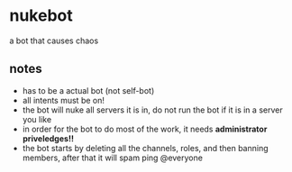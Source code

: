 # nukebot
a bot that causes chaos  

## notes
- has to be a actual bot (not self-bot)  
- all intents must be on!
- the bot will nuke all servers it is in, do not run the bot if it is in a server you like  
- in order for the bot to do most of the work, it needs **administrator priveledges!!**
- the bot starts by deleting all the channels, roles, and then banning members, after that it will spam ping @everyone
